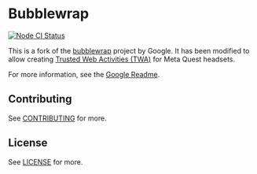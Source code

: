 <!---

  Copyright (c) Meta Platforms, Inc. and affiliates.
  Copyright 2019 Google Inc. All Rights Reserved.
 
   Licensed under the Apache License, Version 2.0 (the "License");
   you may not use this file except in compliance with the License.
   You may obtain a copy of the License at
 
       http://www.apache.org/licenses/LICENSE-2.0
 
   Unless required by applicable law or agreed to in writing, software
   distributed under the License is distributed on an "AS IS" BASIS,
   WITHOUT WARRANTIES OR CONDITIONS OF ANY KIND, either express or implied.
   See the License for the specific language governing permissions and
   limitations under the License.
-->
# Bubblewrap
[![Node CI Status](https://github.com/GoogleChromeLabs/bubblewrap/workflows/Node%20CI/badge.svg)](https://github.com/GoogleChromeLabs/bubblewrap/actions?query=workflow%3A%22Node+CI%22)

This is a fork of the [bubblewrap]() project by Google. It has been modified to allow
creating [Trusted Web Activities (TWA)](https://developer.chrome.com/docs/android/trusted-web-activity/)
for Meta Quest headsets.

For more information, see the [Google Readme](./bubblewrap/README.md).

## Contributing

See [CONTRIBUTING](./CONTRIBUTING.md) for more.

## License

See [LICENSE](./LICENSE) for more.
